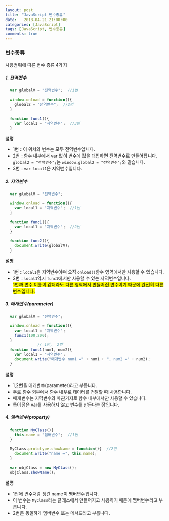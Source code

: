 ```yaml
---
layout: post
title: "JavaScript 변수종류"
date:   2018-04-21 21:00:00
categories: [JavaScript]
tags: [JavaScript, 변수종류]
comments: true
---
```

### 변수종류  

사용범위에 따른 변수 종류 4가지  
<!--more-->  
##### 1. 전역변수
```javascript
  var globalV = "전역변수";  //1번

  window.onload = function(){
    global2 = "전역변수";  //2번
  }

  function func1(){
    var local1 = "지역변수";  //3번
  }
```
**설명**  
- 1번 : 이 위치의 변수는 모두 전역변수입니다.  
- 2번 : 함수 내부에서 var 없이 변수에 값을 대입하면 전역변수로 만들어집니다.  
`global2 = "전역변수";`는 `window.global2 = "전역변수";`와 같습니다.  
- 3번 : `var local1`은 지역변수입니다.  
  
##### 2. 지역변수
```javascript
  var globalV = "전역변수";  

  window.onload = function(){
    var local1 = "지역변수";  //1번
  }

  function func1(){
    var local1 = "지역변수";  //2번
  }

  function func2(){
    document.write(globalV);
  }
```
**설명**  
- 1번 : `local1`은 지역변수이며 오직 `onload()`함수 영역에서만 사용할 수 있습니다.  
- 2번 : `local1`역시 `func1`에서만 사용할 수 있는 지역변수입니다.  
    <mark>1번과 변수 이름이 같더라도 다른 영역에서 만들어진 변수이기 때문에 완전히 다른 변수입니다.</mark>  
  
##### 3. 매개변수(parameter)  
```javascript
  var globalV = "전역변수";

  window.onload = function(){
    var local1 = "지역변수";
    func1(100,200);
  }
              // 1번,  2번
  function func1(num1, num2){
    var local1 = "지역변수";
    document.write("매개변수 num1 =" + num1 + ", num2 =" + num2);
  }
```
**설명**  
- 1,2번을 매개변수(parameter)라고 부릅니다.  
- 주로 함수 외부에서 함수 내부로 데이터를 전달할 때 사용합니다.  
- 매개변수는 지역변수와 마찬가지로 함수 내부에서만 사용할 수 있습니다.  
- 특이점은 var를 사용하지 않고 변수를 만든다는 점입니다.  

##### 4. 멤버변수(property)  
```javascript
  function MyClass(){
    this.name = "멤버변수";  //1번
  }

  MyClass.prototype.showName = function(){  //2번
    document.write("name =", this.name);
  }

  var objClass = new MyClass();
  objClass.showName();
```
**설명**  
- 1번에 변수처럼 생긴 name이 멤버변수입니다.  
- 이 변수는 `MyClass`라는 클래스에서 만들어지고 사용하기 때문에 멤버변수라고 부릅니다.  
- 2번은 동일하게 멤버변수 또는 메서드라고 부릅니다.  